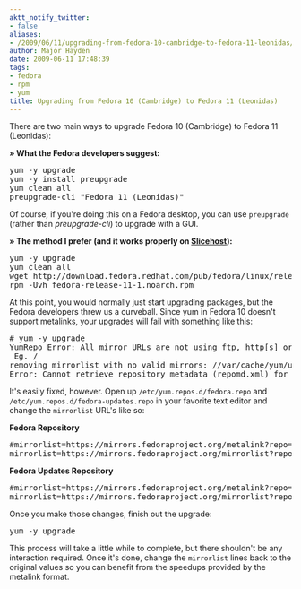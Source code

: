 ```yaml
---
aktt_notify_twitter:
- false
aliases:
- /2009/06/11/upgrading-from-fedora-10-cambridge-to-fedora-11-leonidas/
author: Major Hayden
date: 2009-06-11 17:48:39
tags:
- fedora
- rpm
- yum
title: Upgrading from Fedora 10 (Cambridge) to Fedora 11 (Leonidas)
---
```


There are two main ways to upgrade Fedora 10 (Cambridge) to Fedora 11 (Leonidas):

**&raquo; What the Fedora developers suggest:**

<pre lang="html">yum -y upgrade
yum -y install preupgrade
yum clean all
preupgrade-cli "Fedora 11 (Leonidas)"</pre>

Of course, if you're doing this on a Fedora desktop, you can use `preupgrade` (rather than _preupgrade-cli_) to upgrade with a GUI.

**&raquo; The method I prefer (and it works properly on [Slicehost][1]):**

<pre lang="html">yum -y upgrade
yum clean all
wget http://download.fedora.redhat.com/pub/fedora/linux/releases/11/Fedora/x86_64/os/Packages/fedora-release-11-1.noarch.rpm
rpm -Uvh fedora-release-11-1.noarch.rpm</pre>

At this point, you would normally just start upgrading packages, but the Fedora developers threw us a curveball. Since yum in Fedora 10 doesn't support metalinks, your upgrades will fail with something like this:

<pre lang="html"># yum -y upgrade
YumRepo Error: All mirror URLs are not using ftp, http[s] or file.
 Eg. /
removing mirrorlist with no valid mirrors: //var/cache/yum/updates/mirrorlist.txt
Error: Cannot retrieve repository metadata (repomd.xml) for repository: updates. Please verify its path and try again</pre>

It's easily fixed, however. Open up `/etc/yum.repos.d/fedora.repo` and `/etc/yum.repos.d/fedora-updates.repo` in your favorite text editor and change the `mirrorlist` URL's like so:

**Fedora Repository**

<pre lang="html">#mirrorlist=https://mirrors.fedoraproject.org/metalink?repo=fedora-$releasever&arch=$basearch
mirrorlist=https://mirrors.fedoraproject.org/mirrorlist?repo=fedora-$releasever&arch=$basearch</pre>

**Fedora Updates Repository**

<pre lang="html">#mirrorlist=https://mirrors.fedoraproject.org/metalink?repo=updates-released-f$releasever&arch=$basearch
mirrorlist=https://mirrors.fedoraproject.org/mirrorlist?repo=updates-released-f$releasever&arch=$basearch
</pre>

Once you make those changes, finish out the upgrade:

<pre lang="html">yum -y upgrade</pre>

This process will take a little while to complete, but there shouldn't be any interaction required. Once it's done, change the `mirrorlist` lines back to the original values so you can benefit from the speedups provided by the metalink format.

 [1]: http://slicehost.com/